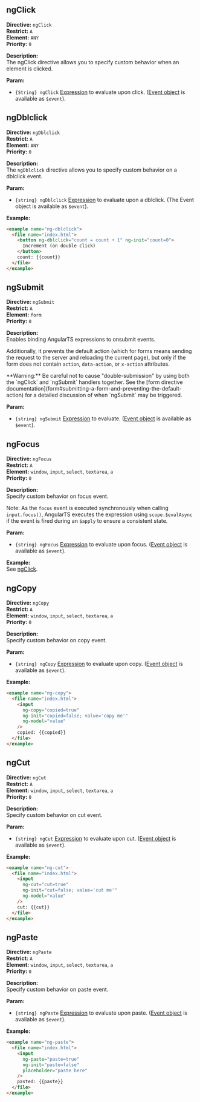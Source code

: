 ## ngClick

**Directive:** `ngClick`  
**Restrict:** `A`  
**Element:** `ANY`  
**Priority:** `0`

**Description:**  
The ngClick directive allows you to specify custom behavior when an element is clicked.

**Param:**

- `{String} ngClick` [Expression](guide/expression) to evaluate upon click. ([Event object](guide/expression#-event-) is available as `$event`).

## ngDblclick

**Directive:** `ngDblclick`  
**Restrict:** `A`  
**Element:** `ANY`  
**Priority:** `0`

**Description:**  
The `ngDblclick` directive allows you to specify custom behavior on a dblclick event.

**Param:**

- `{string} ngDblclick` [Expression](guide/expression) to evaluate upon a dblclick. (The Event object is available as `$event`).

**Example:**

```html
<example name="ng-dblclick">
  <file name="index.html">
    <button ng-dblclick="count = count + 1" ng-init="count=0">
      Increment (on double click)
    </button>
    count: {{count}}
  </file>
</example>
```

## ngSubmit

**Directive:** `ngSubmit`  
**Restrict:** `A`  
**Element:** `form`  
**Priority:** `0`

**Description:**  
Enables binding AngularTS expressions to onsubmit events.

Additionally, it prevents the default action (which for forms means sending the request to the server and reloading the current page), but only if the form does not contain `action`, `data-action`, or `x-action` attributes.

<div class="alert alert-warning">
**Warning:** Be careful not to cause "double-submission" by using both the `ngClick` and `ngSubmit` handlers together. See the [form directive documentation](form#submitting-a-form-and-preventing-the-default-action) for a detailed discussion of when `ngSubmit` may be triggered.
</div>

**Param:**

- `{string} ngSubmit` [Expression](guide/expression) to evaluate. ([Event object](guide/expression#-event-) is available as `$event`).

## ngFocus

**Directive:** `ngFocus`  
**Restrict:** `A`  
**Element:** `window`, `input`, `select`, `textarea`, `a`  
**Priority:** `0`

**Description:**  
Specify custom behavior on focus event.

Note: As the `focus` event is executed synchronously when calling `input.focus()`, AngularTS executes the expression using `scope.$evalAsync` if the event is fired during an `$apply` to ensure a consistent state.

**Param:**

- `{string} ngFocus` [Expression](guide/expression) to evaluate upon focus. ([Event object](guide/expression#-event-) is available as `$event`).

**Example:**  
See [ngClick](ng.directive:ngClick).

## ngCopy

**Directive:** `ngCopy`  
**Restrict:** `A`  
**Element:** `window`, `input`, `select`, `textarea`, `a`  
**Priority:** `0`

**Description:**  
Specify custom behavior on copy event.

**Param:**

- `{string} ngCopy` [Expression](guide/expression) to evaluate upon copy. ([Event object](guide/expression#-event-) is available as `$event`).

**Example:**

```html
<example name="ng-copy">
  <file name="index.html">
    <input
      ng-copy="copied=true"
      ng-init="copied=false; value='copy me'"
      ng-model="value"
    />
    copied: {{copied}}
  </file>
</example>
```

## ngCut

**Directive:** `ngCut`  
**Restrict:** `A`  
**Element:** `window`, `input`, `select`, `textarea`, `a`  
**Priority:** `0`

**Description:**  
Specify custom behavior on cut event.

**Param:**

- `{string} ngCut` [Expression](guide/expression) to evaluate upon cut. ([Event object](guide/expression#-event-) is available as `$event`).

**Example:**

```html
<example name="ng-cut">
  <file name="index.html">
    <input
      ng-cut="cut=true"
      ng-init="cut=false; value='cut me'"
      ng-model="value"
    />
    cut: {{cut}}
  </file>
</example>
```

## ngPaste

**Directive:** `ngPaste`  
**Restrict:** `A`  
**Element:** `window`, `input`, `select`, `textarea`, `a`  
**Priority:** `0`

**Description:**  
Specify custom behavior on paste event.

**Param:**

- `{string} ngPaste` [Expression](guide/expression) to evaluate upon paste. ([Event object](guide/expression#-event-) is available as `$event`).

**Example:**

```html
<example name="ng-paste">
  <file name="index.html">
    <input
      ng-paste="paste=true"
      ng-init="paste=false"
      placeholder="paste here"
    />
    pasted: {{paste}}
  </file>
</example>
```
